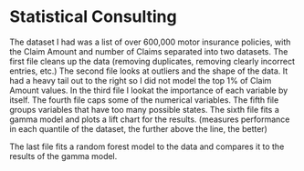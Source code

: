 # Statistical Consulting
The dataset I had was a list of over 600,000 motor insurance policies, with the Claim Amount and number of Claims separated into two datasets.
The first file cleans up the data (removing duplicates, removing clearly incorrect entries, etc.)
The second file looks at outliers and the shape of the data. It had a heavy tail out to the right so I did not model the top 1% of Claim Amount values.
In the third file I lookat the importance of each variable by itself.
The fourth file caps some of the numerical variables.
The fifth file groups variables that have too many possible states.
The sixth file fits a gamma model and plots a lift chart for the results. 
(measures performance in each quantile of the dataset, the further above the line, the better)

The last file fits a random forest model to the data and compares it to the results of the gamma model. 
